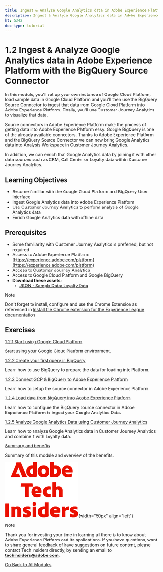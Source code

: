 ```yaml
---
title: Ingest & Analyze Google Analytics data in Adobe Experience Platform with the BigQuery Source Connector
description: Ingest & Analyze Google Analytics data in Adobe Experience Platform with the BigQuery Source Connector
kt: 5342
doc-type: tutorial
---
```

# 1.2 Ingest & Analyze Google Analytics data in Adobe Experience Platform with the BigQuery Source Connector

In this module, you'll set up your own instance of Google Cloud Platform, load sample data in Google Cloud Platform and you'll then use the BigQuery Source Connector to ingest that data from Google Cloud Platform into Adobe Experience Platform. Finally, you'll use Customer Journey Analytics to visualize that data.

Source connectors in Adobe Experience Platform make the process of getting data into Adobe Experience Platform easy. Google BigQuery is one of the already available connectors. Thanks to Adobe Experience Platform and the BigQuery Source Connector we can now bring Google Analytics data into Analysis Workspace in Customer Journey Analytics. 

In addition, we can enrich that Google Analytics data by joining it with other data sources such as CRM, Call Center or Loyalty data within Customer Journey Analytics.

## Learning Objectives

- Become familiar with the Google Cloud Platform and BigQuery User Interface
- Ingest Google Analytics data into Adobe Experience Platform
- Use Customer Journey Analytics to perform analysis of Google Analytics data
- Enrich Google Analytics data with offline data

## Prerequisites

- Some familiarity with Customer Journey Analytics is preferred, but not required
- Access to Adobe Experience Platform: [https://experience.adobe.com/platform](https://experience.adobe.com/platform) 
- Access to Customer Journey Analytics
- Access to Google Cloud Platform and Google BigQuery
- **Download these assets**: 
  - [JSON - Sample Data: Loyalty Data](./../../../../assets/json/bqLoyalty.json)

>[!NOTE]
>
>Don't forget to install, configure and use the Chrome Extension as referenced in [Install the Chrome extension for the Experience League documentation](../../../getting-started/gettingstarted/ex1.md)

## Exercises

[1.2.1 Start using Google Cloud Platform](./ex1.md)

Start using your Google Cloud Platform environment.

[1.2.2 Create your first query in BigQuery](./ex2.md)

Learn how to use BigQuery to prepare the data for loading into Platform.

[1.2.3 Connect GCP & BigQuery to Adobe Experience Platform](./ex3.md)

Learn how to setup the source connector in Adobe Experience Platform.

[1.2.4 Load data from BigQuery into Adobe Experience Platform](./ex4.md)

Learn how to configure the BigQuery source connector in Adobe Experience Platform to ingest your Google Analytics Data.

[1.2.5 Analyze Google Analytics Data using Customer Journey Analytics](./ex5.md)

Learn how to analyze Google Analytics data in Customer Journey Analytics and combine it with Loyalty data.

[Summary and benefits](./summary.md)

Summary of this module and overview of the benefits.

![Tech Insiders](./../../../../assets/images/techinsiders.png){width="50px" align="left"}

>[!NOTE]
>
>Thank you for investing your time in learning all there is to know about Adobe Experience Platform and its applications. If you have questions, want to share general feedback of have suggestions on future content, please contact Tech Insiders directly, by sending an email to **techinsiders@adobe.com**.

[Go Back to All Modules](./../../../../overview.md)
